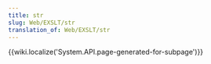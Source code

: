 ```yaml
---
title: str
slug: Web/EXSLT/str
translation_of: Web/EXSLT/str
---
```

{{wiki.localize('System.API.page-generated-for-subpage')}}
